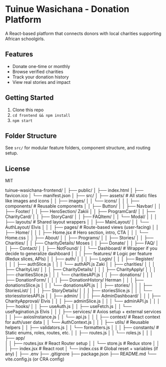 # Tuinue Wasichana - Donation Platform

A React-based platform that connects donors with local charities supporting African schoolgirls.

## Features
- Donate one-time or monthly
- Browse verified charities
- Track your donation history
- View real stories and impact

## Getting Started

1. Clone this repo
2. `cd frontend && npm install`
3. `npm start`

## Folder Structure

See `src/` for modular feature folders, component structure, and routing setup.

## License
MIT


tuinue-wasichana-frontend/
│
├── public/
│   ├── index.html
│   ├── favicon.ico
│   └── manifest.json
│
├── src/
│   ├── assets/                        # All static files like images and icons
│   │   ├── images/
│   │   └── icons/
│   │
│   ├── components/                    # Reusable components
│   │   ├── Button/
│   │   ├── Navbar/
│   │   ├── Footer/
│   │   ├── HeroSection/                            Zakiii
│   │   ├── ProgramCard/
│   │   ├── CharityCard/
│   │   ├── StoryCard/
│   │   ├── FAQItem/
│   │   └── Modal/
│   │
│   ├── layouts/                       # Shared layout wrappers
│   │   ├── MainLayout/
│   │   └── AuthLayout/                                    Elvis
│   │
│   ├── pages/                         # Route-based views (user-facing)
│   │   ├── Home/
│   │   │   ├── Home.jsx               # Hero section, intro, CTA
│   │   │   └── Home.css
│   │   ├── About/
│   │   ├── Programs/
│   │   ├── Stories/
│   │   ├── Charities/
│   │   ├── CharityDetails/                                  Moses
│   │   ├── Donate/
│   │   ├── FAQ/
│   │   ├── Contact/
│   │   ├── NotFound/
│   │   └── Dashboard/                # Wrapper if you decide to generalize dashboard
│   │
│   ├── features/                     # Logic per feature (Redux slices, APIs)
│   │   ├── auth/
│   │   │   ├── Login/
│   │   │   ├── Register/                                       
│   │   │   ├── authSlice.js
│   │   │   └── authAPI.js                                        Zaki
│   │   ├── charities/
│   │   │   ├── CharityList/
│   │   │   ├── CharityDetails/
│   │   │   ├── CharityApply/
│   │   │   ├── charitiesSlice.js
│   │   │   └── charitiesAPI.js
│   │   ├── donations/
│   │   │   ├── DonationForm/
│   │   │   ├── DonationHistory/                                      Herman
│   │   │   ├── donationsSlice.js
│   │   │   └── donationsAPI.js
│   │   ├── stories/
│   │   │   ├── StoriesList/
│   │   │   ├── StoryDetails/
│   │   │   ├── storiesSlice.js
│   │   │   └── storiesstoriesAPI.js
│   │   ├── admin/
│   │   │   ├── AdminDashboard/
│   │   │   ├── CharityApproval/                                      Elvis
│   │   │   ├── adminSlice.js
│   │   │   └── adminAPI.js
│   │
│   ├── hooks/
│   │   ├── useAuth.js
│   │   ├── useFetch.js
│   │   └── usePagination.js                                          Elvis
│   │
│   ├── services/                     # Axios setup + external services
│   │   ├── axiosInstance.js
│   │   └── api.js
│   │
│   ├── context/                      # React context for auth/user data
│   │   └── AuthContext.js
│   │
│   ├── utils/                        # Reusable helpers
│   │   ├── validators.js
│   │   └── formatters.js
│   │
│   ├── constants/                    # Static enums, roles, routes, etc.
│   │   ├── routes.js
│   │   └── roles.js
│   │
│   ├── app/                          
│   │   ├── routes.jsx                # React Router setup
│   │   └── store.js                  # Redux store
│   │
│   ├── index.jsx                     # React root
│   └── index.css                     # Global reset + variables (if any)
│
├── .env
├── .gitignore
├── package.json
├── README.md
└── vite.config.js (or CRA config)
